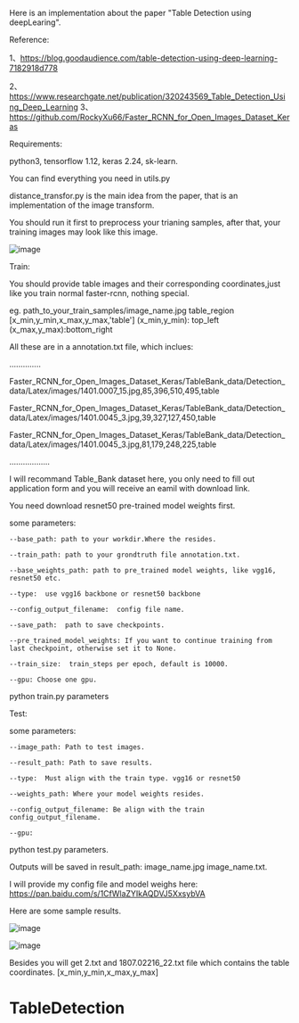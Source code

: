
Here is an implementation about the paper "Table Detection using deepLearing".

Reference:

1、https://blog.goodaudience.com/table-detection-using-deep-learning-7182918d778

2、https://www.researchgate.net/publication/320243569_Table_Detection_Using_Deep_Learning
3、https://github.com/RockyXu66/Faster_RCNN_for_Open_Images_Dataset_Keras

Requirements:

python3, tensorflow 1.12, keras 2.24, sk-learn.


You can find everything you need in utils.py

distance_transfor.py is the main idea from the paper, that is an implementation of the image transform.

You should run it first to preprocess your trianing samples, after that, your training images may look like this image.


![image](http://github.com/luckydog5/TabelDetection/raw/master/new_result/1403.6535_129.jpg)




Train:

You should provide  table images  and their corresponding coordinates,just like you train normal faster-rcnn, nothing special.

eg.   path_to_your_train_samples/image_name.jpg   table_region [x_min,y_min,x_max,y_max,'table']  (x_min,y_min): top_left  (x_max,y_max):bottom_right

All these are in a annotation.txt file, which inclues:

..............

Faster_RCNN_for_Open_Images_Dataset_Keras/TableBank_data/Detection_data/Latex/images/1401.0007_15.jpg,85,396,510,495,table

Faster_RCNN_for_Open_Images_Dataset_Keras/TableBank_data/Detection_data/Latex/images/1401.0045_3.jpg,39,327,127,450,table

Faster_RCNN_for_Open_Images_Dataset_Keras/TableBank_data/Detection_data/Latex/images/1401.0045_3.jpg,81,179,248,225,table

..................

I will recommand Table_Bank dataset here, you only need to fill out application form and you will receive an eamil with download link.

You need download resnet50 pre-trained  model weights first.





some parameters:
	
	--base_path: path to your workdir.Where the resides.
	
	--train_path: path to your grondtruth file annotation.txt.
	
	--base_weights_path: path to pre_trained model weights, like vgg16, resnet50 etc.
	
	--type:  use vgg16 backbone or resnet50 backbone
	
	--config_output_filename:  config file name.
	
	--save_path:  path to save checkpoints.
	
	--pre_trained_model_weights: If you want to continue training from last checkpoint, otherwise set it to None.
	
	--train_size:  train_steps per epoch, default is 10000.
	
	--gpu: Choose one gpu.

python train.py parameters

Test:

some parameters:
	
	--image_path: Path to test images.
	
	--result_path: Path to save results.
	
	--type:  Must align with the train type. vgg16 or resnet50
	
	--weights_path: Where your model weights resides.
	
	--config_output_filename: Be align with the train config_output_filename.
	
	--gpu: 

python test.py parameters.

Outputs will be saved in result_path: image_name.jpg  image_name.txt.

I will provide my config file and model weighs here:	https://pan.baidu.com/s/1CfWlaZYIkAQDVJ5XxsybVA

Here are some sample results.

![image](http://github.com/luckydog5/TabelDetection/raw/master/new_result/1807.02216_22.jpg)

![image](http://github.com/luckydog5/TabelDetection/raw/master/new_result/2.png)

Besides you will get 2.txt and 1807.02216_22.txt file which contains the table coordinates.  [x_min,y_min,x_max,y_max]

# TableDetection
